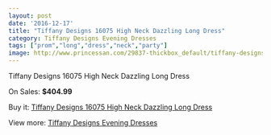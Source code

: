 ```yaml
---
layout: post
date: '2016-12-17'
title: "Tiffany Designs 16075 High Neck Dazzling Long Dress"
category: Tiffany Designs Evening Dresses
tags: ["prom","long","dress","neck","party"]
image: http://www.princessan.com/29837-thickbox_default/tiffany-designs-16075-high-neck-dazzling-long-dress.jpg
---
```

Tiffany Designs 16075 High Neck Dazzling Long Dress

On Sales: **$404.99**
<a href="https://www.princessan.com/en/13621-tiffany-designs-16075-high-neck-dazzling-long-dress.html"><amp-img layout="responsive" width="600" height="600" src="//www.princessan.com/29837-thickbox_default/tiffany-designs-16075-high-neck-dazzling-long-dress.jpg" alt="Tiffany Designs 16075 High Neck Dazzling Long Dress 0" /></a>
<a href="https://www.princessan.com/en/13621-tiffany-designs-16075-high-neck-dazzling-long-dress.html"><amp-img layout="responsive" width="600" height="600" src="//www.princessan.com/29838-thickbox_default/tiffany-designs-16075-high-neck-dazzling-long-dress.jpg" alt="Tiffany Designs 16075 High Neck Dazzling Long Dress 1" /></a>
<a href="https://www.princessan.com/en/13621-tiffany-designs-16075-high-neck-dazzling-long-dress.html"><amp-img layout="responsive" width="600" height="600" src="//www.princessan.com/29839-thickbox_default/tiffany-designs-16075-high-neck-dazzling-long-dress.jpg" alt="Tiffany Designs 16075 High Neck Dazzling Long Dress 2" /></a>

Buy it: [Tiffany Designs 16075 High Neck Dazzling Long Dress](https://www.princessan.com/en/13621-tiffany-designs-16075-high-neck-dazzling-long-dress.html "Tiffany Designs 16075 High Neck Dazzling Long Dress")

View more: [Tiffany Designs Evening Dresses](https://www.princessan.com/en/100- "Tiffany Designs Evening Dresses")